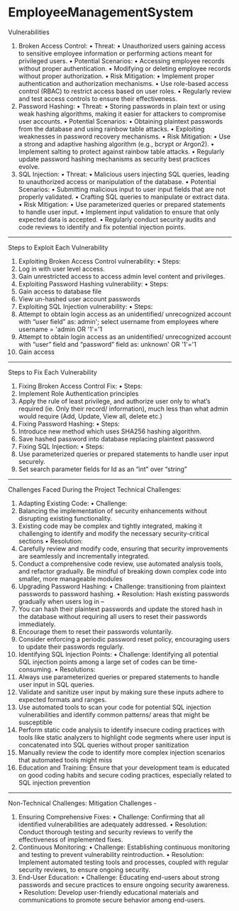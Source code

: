 # EmployeeManagementSystem

Vulnerabilities
1. Broken Access Control:
•	Threat:
•	Unauthorized users gaining access to sensitive employee information or performing actions meant for privileged users.
•	Potential Scenarios:
•	Accessing employee records without proper authentication.
•	Modifying or deleting employee records without proper authorization.
•	Risk Mitigation:
•	Implement proper authentication and authorization mechanisms.
•	Use role-based access control (RBAC) to restrict access based on user roles.
•	Regularly review and test access controls to ensure their effectiveness.
2. Password Hashing:
•	Threat:
•	Storing passwords in plain text or using weak hashing algorithms, making it easier for attackers to compromise user accounts.
•	Potential Scenarios:
•	Obtaining plaintext passwords from the database and using rainbow table attacks.
•	Exploiting weaknesses in password recovery mechanisms.
•	Risk Mitigation:
•	Use a strong and adaptive hashing algorithm (e.g., bcrypt or Argon2).
•	Implement salting to protect against rainbow table attacks.
•	Regularly update password hashing mechanisms as security best practices evolve.
3. SQL Injection:
•	Threat:
•	Malicious users injecting SQL queries, leading to unauthorized access or manipulation of the database.
•	Potential Scenarios:
•	Submitting malicious input to user input fields that are not properly validated.
•	Crafting SQL queries to manipulate or extract data.
•	Risk Mitigation:
•	Use parameterized queries or prepared statements to handle user input.
•	Implement input validation to ensure that only expected data is accepted.
•	Regularly conduct security audits and code reviews to identify and fix potential injection points.
*************************************************************************************
Steps to Exploit Each Vulnerability
1. Exploiting Broken Access Control vulnerability:
•	Steps:
1.	Log in with user level access.
2.	Gain unrestricted access to access admin level content and privileges.
2. Exploiting Password Hashing vulnerability:
•	Steps:
1.	Gain access to database file
2.	View un-hashed user account passwords
3. Exploiting SQL Injection vulnerability:
•	Steps:
1.	Attempt to obtain login access as an unidentified/ unrecognized account with “user field” as: admin'; select username from employees where username = 'admin OR '1'='1 
2.	Attempt to obtain login access as an unidentified/ unrecognized account with “user” field and “password” field as: unknown' OR '1'='1
3.	Gain access
*************************************************************************************
Steps to Fix Each Vulnerability
1. Fixing Broken Access Control Fix:
•	Steps:
1.	Implement Role Authentication principles
2.	Apply the rule of least privilege, and authorize user only to what’s required (ie. Only their record/ information), much less than what admin would require (Add, Update, View all, delete etc.)
2. Fixing Password Hashing:
•	Steps:
1.	Introduce new method which uses SHA256 hashing algorithm.
2.	Save hashed password into database replacing plaintext password
3. Fixing SQL Injection:
•	Steps:
1.	Use parameterized queries or prepared statements to handle user input securely.
2.	Set search parameter fields for Id as an “int” over “string”
*************************************************************************************
Challenges Faced During the Project
Technical Challenges:
1.	Adapting Existing Code:
•	Challenge: 
1.	Balancing the implementation of security enhancements without disrupting existing functionality.
2.	Existing code may be complex and tightly integrated, making it challenging to identify and modify the necessary security-critical sections
•	Resolution: 
1.	Carefully review and modify code, ensuring that security improvements are seamlessly and incrementally integrated.
2.	Conduct a comprehensive code review, use automated analysis tools, and refactor gradually. Be mindful of breaking down complex code into smaller, more manageable modules
2.	Upgrading Password Hashing:
•	Challenge: transitioning from plaintext passwords to password hashing.
•	Resolution: Hash existing passwords gradually when users log in – 
1.	You can hash their plaintext passwords and update the stored hash in the database without requiring all users to reset their passwords immediately. 
2.	Encourage them to reset their passwords voluntarily. 
3.	Consider enforcing a periodic password reset policy, encouraging users to update their passwords regularly.
3.	Identifying SQL Injection Points:
•	Challenge: Identifying all potential SQL injection points among a large set of codes can be time-consuming.
•	Resolutions: 
1.	Always use parameterized queries or prepared statements to handle user input in SQL queries. 
2.	Validate and sanitize user input by making sure these inputs adhere to expected formats and ranges.
3.	Use automated tools to scan your code for potential SQL injection vulnerabilities and identify common patterns/ areas that might be susceptible
4.	Perform static code analysis to identify insecure coding practices with tools like static analyzers to highlight code segments where user input is concatenated into SQL queries without proper sanitization
5.	Manually review the code to identify more complex injection scenarios that automated tools might miss
6.	Education and Training: Ensure that your development team is educated on good coding habits and secure coding practices, especially related to SQL injection prevention
*************************************************************************************
Non-Technical Challenges:
Mitigation Challenges -
1.	Ensuring Comprehensive Fixes:
•	Challenge: Confirming that all identified vulnerabilities are adequately addressed.
•	Resolution: Conduct thorough testing and security reviews to verify the effectiveness of implemented fixes.
2.	Continuous Monitoring:
•	Challenge: Establishing continuous monitoring and testing to prevent vulnerability reintroduction.
•	Resolution: Implement automated testing tools and processes, coupled with regular security reviews, to ensure ongoing security.
3.	End-User Education:
•	Challenge: Educating end-users about strong passwords and secure practices to ensure ongoing security awareness.
•	Resolution: Develop user-friendly educational materials and communications to promote secure behavior among end-users.

